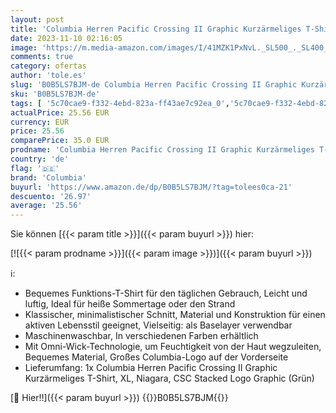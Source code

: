 ```yaml
---
layout: post
title: 'Columbia Herren Pacific Crossing II Graphic Kurzärmeliges T-Shirt'
date: 2023-11-10 02:16:05
image: 'https://m.media-amazon.com/images/I/41MZK1PxNvL._SL500_._SL400_.jpg'
comments: true
category: ofertas
author: 'tole.es'
slug: 'B0B5LS7BJM-de Columbia Herren Pacific Crossing II Graphic Kurzärmeliges...'
sku: 'B0B5LS7BJM-de'
tags: [ '5c70cae9-f332-4ebd-823a-ff43ae7c92ea_0','5c70cae9-f332-4ebd-823a-ff43ae7c92ea_8301','Arborist Merchandising Root','Fashion','Herrenbekleidung','Herrenmode','Mens clothing','Self Service','Special Features Stores','Sport & Freizeit','Sports-Promotions','T-Shirts für Herren','Tops, T-Shirts & Hemden für Herren','columbia','ef3a019d-6628-41d5-b303-291126686917_0','ef3a019d-6628-41d5-b303-291126686917_7401','🇩🇪', ]
actualPrice: 25.56 EUR
currency: EUR
price: 25.56
comparePrice: 35.0 EUR
prodname: 'Columbia Herren Pacific Crossing II Graphic Kurzärmeliges T-Shirt'
country: 'de'
flag: '🇩🇪'
brand: 'Columbia'
buyurl: 'https://www.amazon.de/dp/B0B5LS7BJM/?tag=tolees0ca-21'
descuento: '26.97'
average: '25.56'
---
```


Sie können [{{< param title >}}]({{< param buyurl >}}) hier:

[![{{< param prodname >}}]({{< param image >}})]({{< param buyurl >}})

ℹ️:

- Bequemes Funktions-T-Shirt für den täglichen Gebrauch, Leicht und luftig, Ideal für heiße Sommertage oder den Strand
- Klassischer, minimalistischer Schnitt, Material und Konstruktion für einen aktiven Lebensstil geeignet, Vielseitig: als Baselayer verwendbar
- Maschinenwaschbar, In verschiedenen Farben erhältlich
- Mit Omni-Wick-Technologie, um Feuchtigkeit von der Haut wegzuleiten, Bequemes Material, Großes Columbia-Logo auf der Vorderseite
- Lieferumfang: 1x Columbia Herren Pacific Crossing II Graphic Kurzärmeliges T-Shirt, XL, Niagara, CSC Stacked Logo Graphic (Grün)

[🛒 Hier!!]({{< param buyurl >}})
{{<world>}}B0B5LS7BJM{{</world>}}
